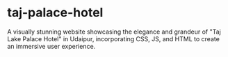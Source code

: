 # taj-palace-hotel
A visually stunning website showcasing the elegance and grandeur of "Taj Lake Palace Hotel" in Udaipur, incorporating CSS, JS, and HTML to create an immersive user experience.
